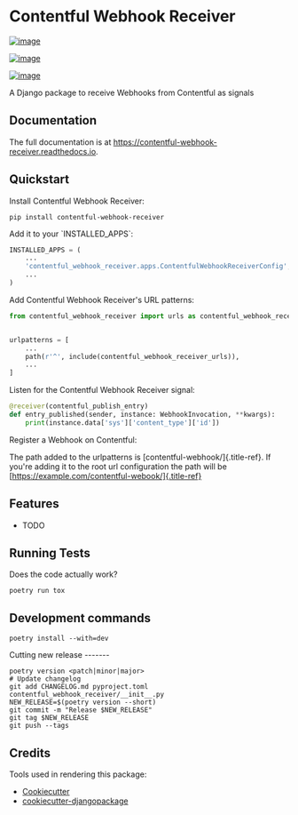 # Contentful Webhook Receiver

[![image](https://badge.fury.io/py/contentful-webhook-receiver.svg)](https://badge.fury.io/py/contentful-webhook-receiver)

[![image](https://github.com/MarcoGlauser/contentful-webhook-receiver/actions/workflows/ci.yml/badge.svg)](https://github.com/MarcoGlauser/contentful-webhook-receiver/actions/workflows/ci.yml)

[![image](https://codecov.io/gh/MarcoGlauser/contentful-webhook-receiver/branch/master/graph/badge.svg)](https://codecov.io/gh/MarcoGlauser/contentful-webhook-receiver)

A Django package to receive Webhooks from Contentful as signals

## Documentation

The full documentation is at
<https://contentful-webhook-receiver.readthedocs.io>.

## Quickstart

Install Contentful Webhook Receiver:

    pip install contentful-webhook-receiver

Add it to your \`INSTALLED_APPS\`:

``` python
INSTALLED_APPS = (
    ...
    'contentful_webhook_receiver.apps.ContentfulWebhookReceiverConfig',
    ...
)
```

Add Contentful Webhook Receiver\'s URL patterns:

``` python
from contentful_webhook_receiver import urls as contentful_webhook_receiver_urls


urlpatterns = [
    ...
    path(r'^', include(contentful_webhook_receiver_urls)),
    ...
]
```

Listen for the Contentful Webhook Receiver signal:

``` python
@receiver(contentful_publish_entry)
def entry_published(sender, instance: WebhookInvocation, **kwargs):
    print(instance.data['sys']['content_type']['id'])
```

Register a Webhook on Contentful:

The path added to the urlpatterns is [contentful-webhook/]{.title-ref}.
If you\'re adding it to the root url configuration the path will be
[https://example.com/contentful-webook/]{.title-ref}

## Features

-   TODO

## Running Tests

Does the code actually work?

    poetry run tox

## Development commands

    poetry install --with=dev

Cutting new release \-\-\-\-\-\--

    poetry version <patch|minor|major>
    # Update changelog
    git add CHANGELOG.md pyproject.toml contentful_webhook_receiver/__init__.py
    NEW_RELEASE=$(poetry version --short)
    git commit -m "Release $NEW_RELEASE"
    git tag $NEW_RELEASE
    git push --tags

## Credits

Tools used in rendering this package:

-   [Cookiecutter](https://github.com/audreyr/cookiecutter)
-   [cookiecutter-djangopackage](https://github.com/pydanny/cookiecutter-djangopackage)
